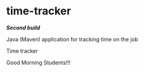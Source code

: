 # time-tracker

***Second build***

Java (Maven) application for tracking time on the job

Time tracker

Good Morning Students!!!
